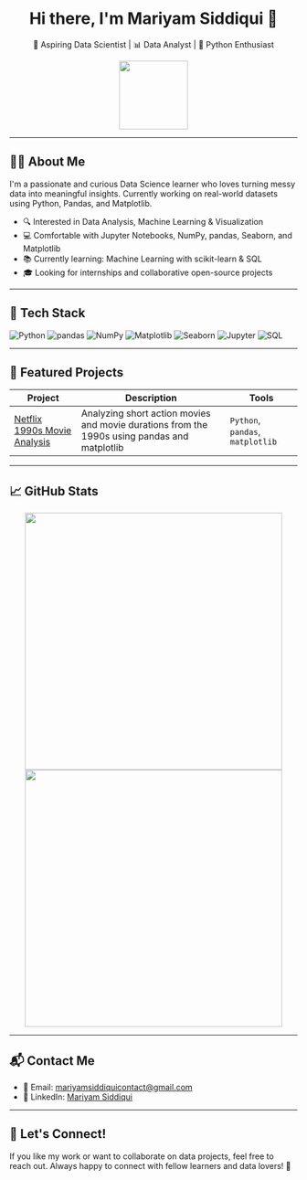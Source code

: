 <h1 align="center">Hi there, I'm Mariyam Siddiqui 👋</h1>

<p align="center">
  🎯 Aspiring Data Scientist | 📊 Data Analyst | 🐍 Python Enthusiast  
</p>

<p align="center">
  <img src="https://media.giphy.com/media/LMt9638dO8dftAjtco/giphy.gif" width="120" />
</p>

---

## 👩‍💻 About Me

I'm a passionate and curious Data Science learner who loves turning messy data into meaningful insights. Currently working on real-world datasets using Python, Pandas, and Matplotlib.

- 🔍 Interested in Data Analysis, Machine Learning & Visualization  
- 💻 Comfortable with Jupyter Notebooks, NumPy, pandas, Seaborn, and Matplotlib  
- 📚 Currently learning: Machine Learning with scikit-learn & SQL  
- 🎓 Looking for internships and collaborative open-source projects  

---

## 🚀 Tech Stack

![Python](https://img.shields.io/badge/-Python-3776AB?style=flat&logo=python&logoColor=white)
![pandas](https://img.shields.io/badge/-pandas-150458?style=flat&logo=pandas)
![NumPy](https://img.shields.io/badge/-NumPy-013243?style=flat&logo=numpy)
![Matplotlib](https://img.shields.io/badge/-Matplotlib-11557C?style=flat)
![Seaborn](https://img.shields.io/badge/-Seaborn-0C5A5A?style=flat)
![Jupyter](https://img.shields.io/badge/-Jupyter-F37626?style=flat&logo=jupyter)
![SQL](https://img.shields.io/badge/-SQL-003B57?style=flat&logo=postgresql&logoColor=white)

---

## 📂 Featured Projects

| Project | Description | Tools |
|--------|-------------|-------|
| [Netflix 1990s Movie Analysis](https://github.com/MariyamSiddiqui/investigating_netflix_movies) | Analyzing short action movies and movie durations from the 1990s using pandas and matplotlib | `Python`, `pandas`, `matplotlib` |


---

## 📈 GitHub Stats

<p align="center">
  <img src="https://github-readme-stats.vercel.app/api?username=yourusername&show_icons=true&theme=radical" width="450"/>
  <img src="https://github-readme-streak-stats.herokuapp.com/?user=yourusername&theme=radical" width="450"/>
</p>

---

## 📬 Contact Me

- 📧 Email: mariyamsiddiquicontact@gmail.com
- 💼 LinkedIn: [Mariyam Siddiqui](https://www.linkedin.com/in/mariyamsiddiqui77/)


---

## 🙌 Let's Connect!

If you like my work or want to collaborate on data projects, feel free to reach out. Always happy to connect with fellow learners and data lovers! 🌟

